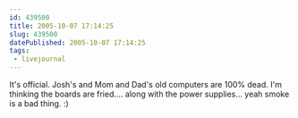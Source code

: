 ```yaml
---
id: 439500
title: 2005-10-07 17:14:25
slug: 439500
datePublished: 2005-10-07 17:14:25
tags:
 - livejournal
---
```


It's official. Josh's and Mom and Dad's old computers are 100% dead. I'm thinking the boards are fried.... along with the power supplies... yeah smoke is a bad thing. :)

